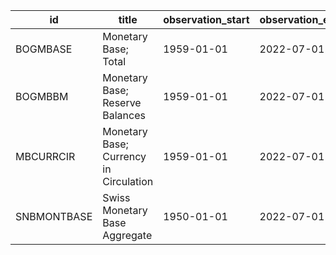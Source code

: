 | id          | title                                  | observation_start   | observation_end   |
|-------------|----------------------------------------|---------------------|-------------------|
| BOGMBASE    | Monetary Base; Total                   | 1959-01-01          | 2022-07-01        |
| BOGMBBM     | Monetary Base; Reserve Balances        | 1959-01-01          | 2022-07-01        |
| MBCURRCIR   | Monetary Base; Currency in Circulation | 1959-01-01          | 2022-07-01        |
| SNBMONTBASE | Swiss Monetary Base Aggregate          | 1950-01-01          | 2022-07-01        |